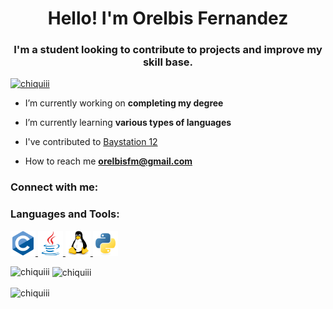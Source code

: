 <h1 align="center">Hello! I'm Orelbis Fernandez</h1>
<h3 align="center">I'm a student looking to contribute to projects and improve my skill base.</h3>

<p align="left"> <a href="https://github.com/ryo-ma/github-profile-trophy"><img src="https://github-profile-trophy.vercel.app/?username=chiquiii" alt="chiquiii" /></a> </p>

- I’m currently working on **completing my degree**

- I’m currently learning **various types of languages**

- I've contributed to [Baystation 12](https://github.com/Baystation12/Baystation12)

- How to reach me **orelbisfm@gmail.com**

<h3 align="left">Connect with me:</h3>
<p align="left">
</p>

<h3 align="left">Languages and Tools:</h3>
<p align="left"> <a href="https://www.cprogramming.com/" target="_blank" rel="noreferrer"> <img src="https://raw.githubusercontent.com/devicons/devicon/master/icons/c/c-original.svg" alt="c" width="40" height="40"/> </a> <a href="https://www.java.com" target="_blank" rel="noreferrer"> <img src="https://raw.githubusercontent.com/devicons/devicon/master/icons/java/java-original.svg" alt="java" width="40" height="40"/> </a> <a href="https://www.linux.org/" target="_blank" rel="noreferrer"> <img src="https://raw.githubusercontent.com/devicons/devicon/master/icons/linux/linux-original.svg" alt="linux" width="40" height="40"/> </a> <a href="https://www.python.org" target="_blank" rel="noreferrer"> <img src="https://raw.githubusercontent.com/devicons/devicon/master/icons/python/python-original.svg" alt="python" width="40" height="40"/> </a> </p>

<p><img align="left" src="https://github-readme-stats.vercel.app/api/top-langs?username=chiquiii&show_icons=true&locale=en&layout=compact" alt="chiquiii" /></p>

<p>&nbsp;<img align="center" src="https://github-readme-stats.vercel.app/api?username=chiquiii&show_icons=true&locale=en" alt="chiquiii" /></p>

<p><img align="center" src="https://github-readme-streak-stats.herokuapp.com/?user=chiquiii&" alt="chiquiii" /></p>
